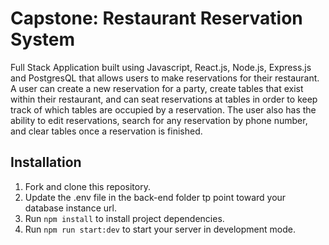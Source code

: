 # Capstone: Restaurant Reservation System

Full Stack Application built using Javascript, React.js, Node.js, Express.js and PostgresQL that allows users to make reservations for their restaurant. A user can create a new reservation for a party, create tables that exist within their restaurant, and can seat reservations at tables in order to keep track of which tables are occupied by a reservation. The user also has the ability to edit reservations, search for any reservation by phone number, and clear tables once a reservation is finished.

## Installation

1. Fork and clone this repository.
2. Update the .env file in the back-end folder tp point toward your database instance url.
3. Run `npm install` to install project dependencies.
4. Run `npm run start:dev` to start your server in development mode.
